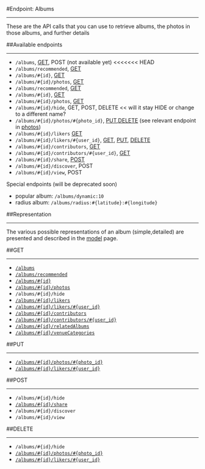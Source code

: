  #Endpoint: Albums
***

These are the API calls that you can use to retrieve albums, the photos in those albums, and further details



##Available endpoints
***

* `/albums`, [GET](albums/GET_albums.md#files), POST (not available yet)
<<<<<<< HEAD
* `/albums/recommended`, [GET](https://github.com/eyeem/API/blob/master/endpoints/albums/GET_albums_recommended.md#files)
* `/albums/#{id}`, [GET](https://github.com/eyeem/API/blob/master/endpoints/albums/GET_albums_id.md#files)
* `/albums/#{id}/photos`, [GET](https://github.com/eyeem/API/blob/master/endpoints/albums/GET_albums_id_photos.md#files)
* `/albums/recommended`, [GET](albums/GET_albums_recommended.md#files)
* `/albums/#{id}`, [GET](albums/GET_albums_id.md#files)
* `/albums/#{id}/photos`, [GET](albums/GET_albums_id_photos.md#files)
* `/albums/#{id}/hide`, GET, POST, DELETE << will it stay HIDE or change to a different name?
* `/albums/#{id}/photos/#{photo_id}`, [PUT](albums/PUT_albums_id_photos_id.md#files),[DELETE](albums/DELETE_albums_id_photos_id.md#files) (see relevant endpoint in [photos](https://github.com/eyeem/API/blob/master/endpoints/photos.md#files))
* `/albums/#{id}/likers` [GET](albums/GET_albums_id_likers.md#files)
* `/albums/#{id}/likers/#{user_id}`, [GET](albums/GET_albums_id_likers_id.md#files), [PUT](albums/PUT_albums_id_likers_id.md#files), [DELETE](albums/DELETE_albums_id_likers_id.md#files)
* `/albums/#{id}/contributors`, [GET](albums/GET_albums_id_contributors.md#files)
* `/albums/#{id}/contributors/#{user_id}`, [GET](albums/GET_albums_id_contributors_id.md#files)
* `/albums/#{id}/share`, [POST](albums/POST_albums_id_share.md#files)
* `/albums/#{id}/discover`, POST
* `/albums/#{id}/view`, POST

Special endpoints (will be deprecated soon)

* popular album: `/albums/dynamic:10`
* radius album: `/albums/radius:#{latitude}:#{longitude}`


##Representation
***

The various possible representations of an album (simple,detailed) are presented and described in the [model](../resources/model.md#files) page.



##GET
***

* [`/albums`](albums/GET_albums.md#files)
* [`/albums/recommended`](albums/GET_albums_recommended.md#files)
* [`/albums/#{id}`](albums/GET_albums_id.md#files)
* [`/albums/#{id}/photos`](albums/GET_albums_id_photos.md#files)
* `/albums/#{id}/hide`
* [`/albums/#{id}/likers`](albums/GET_albums_id_likers.md#files)
* [`/albums/#{id}/likers/#{user_id}`](albums/GET_albums_id_likers_id.md#files)
* [`/albums/#{id}/contributors`](albums/GET_albums_id_contributors.md#files)
* [`/albums/#{id}/contributors/#{user_id}`](albums/GET_albums_id_contributors_id.md#files)
* [`/albums/#{id}/relatedAlbums`](albums/GET_albums_id_related_albums.md#files)
* [`/albums/#{id}/venueCategories`](albums/GET_albums_id_venue_categories.md#files)


##PUT
***

* [`/albums/#{id}/photos/#{photo_id}`](albums/PUT_albums_id_photos_id.md#files)
* [`/albums/#{id}/likers/#{user_id}`](albums/PUT_albums_id_photos_id.md#files)



##POST
***

* `/albums/#{id}/hide`
* [`/albums/#{id}/share`](albums/POST_albums_id_share.md#files)
* `/albums/#{id}/discover`
* `/albums/#{id}/view`

##DELETE
***


* `/albums/#{id}/hide`
* [`/albums/#{id}/photos/#{photo_id}`](albums/DELETE_albums_id_photos_id.md#files)
* [`/albums/#{id}/likers/#{user_id}`](albums/DELETE_albums_id_photos_id.md#files)
